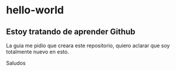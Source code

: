 # hello-world
## Estoy tratando de aprender Github 

La guia me pidio que creara este repositorio, quiero aclarar que soy totalmente nuevo en esto.

Saludos
